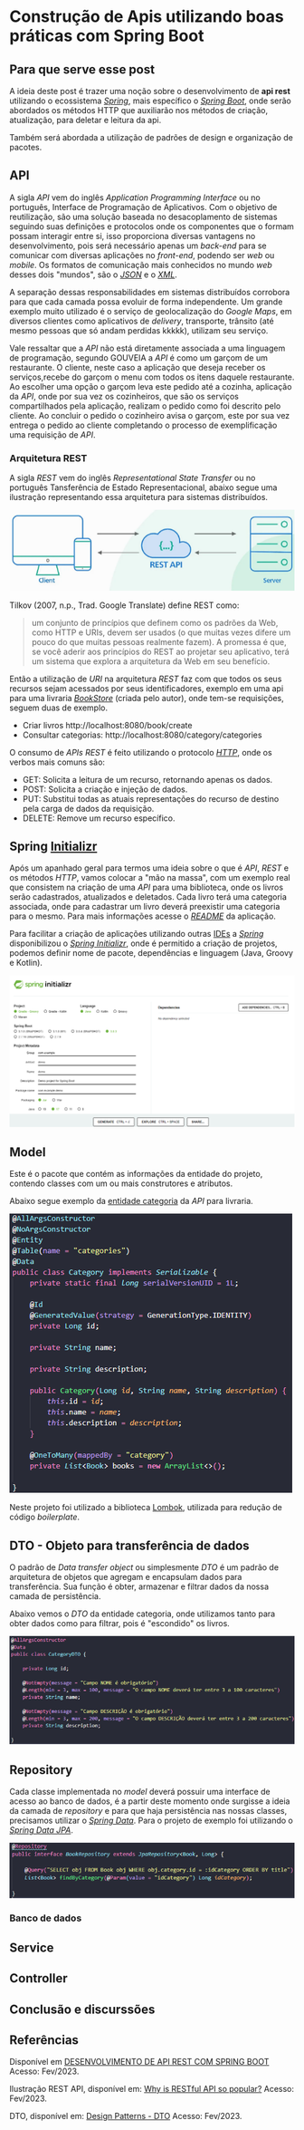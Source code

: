 # Construção de Apis utilizando boas práticas com Spring Boot

## Para que serve esse post

A ideia deste post é trazer uma noção sobre o desenvolvimento de **api rest** utilizando o ecossistema [*Spring*](https://spring.io/projects), mais específico o [*Spring Boot*](https://spring.io/projects/spring-boot), onde serão abordados os métodos HTTP que auxiliarão nos métodos de criação, atualização, para deletar e leitura da api.

Também será abordada a utilização de padrões de design e organização de pacotes.

## API

A sigla *API* vem do inglês *Application Programming Interface* ou no português, Interface de Programação de Aplicativos. Com o objetivo de reutilização, são uma solução baseada no desacoplamento de sistemas seguindo suas definições e protocolos onde os componentes que o formam possam interagir entre si, isso proporciona diversas vantagens no desenvolvimento, pois será necessário apenas um *back-end* para se comunicar com diversas aplicações no *front-end*, podendo ser *web* ou *mobile*. Os formatos de comunicação mais conhecidos no mundo *web* desses dois "mundos", são o [*JSON*](https://pt.wikipedia.org/wiki/JSON) e o [*XML*](https://pt.wikipedia.org/wiki/XML).

A separação dessas responsabilidades em sistemas distribuídos corrobora para que cada camada possa evoluir de forma independente. Um grande exemplo muito utilizado é o serviço de geolocalização do *Google Maps*, em diversos clientes como aplicativos de *delivery*, transporte, trânsito (até mesmo pessoas que só andam perdidas kkkkk), utilizam seu serviço.

Vale ressaltar que a *API* não está diretamente associada a uma linguagem de programação, segundo GOUVEIA a *API* é como um garçom de um restaurante. O cliente, neste caso a aplicação que deseja receber os serviços,recebe do garçom o menu com todos os itens daquele restaurante. Ao escolher uma opção o garçom leva este pedido até a cozinha, aplicação da *API*, onde por sua vez os cozinheiros, que são os serviços compartilhados pela aplicação, realizam o pedido como foi descrito pelo cliente. Ao concluir o pedido o cozinheiro avisa o garçom, este por sua vez entrega o pedido ao cliente completando o processo de exemplificação uma requisição de *API*.

### Arquitetura REST

A sigla *REST* vem do inglês *Representational State Transfer* ou no português Tansferência de Estado Representacional, abaixo segue uma ilustração representando essa arquitetura para sistemas distribuídos.

![Api Rest](README_IMG/REST_API.png)

Tilkov (2007, n.p., Trad. Google Translate) define REST como:
> um conjunto de princípios que definem como os padrões da Web, como HTTP e URIs, devem ser usados (o que muitas vezes difere um pouco do que muitas pessoas realmente fazem). A promessa é que, se você aderir aos princípios do REST ao projetar seu aplicativo, terá um sistema que explora a arquitetura da Web em seu benefício.

Então a utilização de *URI* na arquitetura *REST* faz com que todos os seus recursos sejam acessados por seus identificadores, exemplo em uma api para uma livraria [*BookStore*](https://github.com/TaylanTorres09/book-store-api) (criada pelo autor), onde tem-se requisições, seguem duas de exemplo.

- Criar livros http://localhost:8080/book/create
- Consultar categorias: http://localhost:8080/category/categories

O consumo de *APIs REST* é feito utilizando o protocolo [*HTTP*](https://www.alura.com.br/artigos/desmistificando-o-protocolo-http-parte-1), onde os verbos mais comuns são:

- GET: Solicita a leitura de um recurso, retornando apenas os dados.
- POST: Solicita a criação e injeção de dados.
- PUT: Substitui todas as atuais representações do recurso de destino pela carga de dados da requisição.
- DELETE: Remove um recurso específico.

## Spring [Initializr](https://start.spring.io/)

Após um apanhado geral para termos uma ideia sobre o que é *API*, *REST* e os métodos *HTTP*, vamos colocar a "mão na massa", com um exemplo real que consistem na criação de uma *API* para uma biblioteca, onde os livros serão cadastrados, atualizados e deletados. Cada livro terá uma categoria associada, onde para cadastrar um livro deverá preexistir uma categoria para o mesmo. Para mais informações acesse o [*README*](https://github.com/TaylanTorres09/book-store-api/blob/main/README.md) da aplicação.

Para facilitar a criação de aplicações utilizando outras [IDEs](https://www.redhat.com/pt-br/topics/middleware/what-is-ide) a [*Spring*](https://spring.io/projects) disponibilizou o [*Spring Initializr*](https://start.spring.io/), onde é permitido a criação de projetos, podemos definir nome de pacote, dependências e linguagem (Java, Groovy e Kotlin).

![Spring Initializr](README_IMG/Spring%20Initializr.png)

## Model

Este é o pacote que contém as informações da entidade do projeto, contendo classes com um ou mais construtores e atributos.

Abaixo segue exemplo da [entidade categoria](https://github.com/TaylanTorres09/book-store-api/blob/main/src/main/java/com/bookstore/bookstore/models/Category.java) da *API* para livraria.

![Category](README_IMG/model-categoria.png)

Neste projeto foi utilizado a biblioteca [Lombok](https://projectlombok.org/), utilizada para redução de código *boilerplate*.

## DTO - Objeto para transferência de dados

O padrão de *Data transfer object* ou simplesmente *DTO* é um padrão de arquitetura de objetos que agregam e encapsulam dados para transferência. Sua função é obter, armazenar e filtrar dados da nossa camada de persistência.

Abaixo vemos o *DTO* da entidade categoria, onde utilizamos tanto para obter dados como para filtrar, pois é "escondido" os livros.

![CategoryDTO](README_IMG/categoria-dto.png)

## Repository

Cada classe implementada no *model* deverá possuir uma interface de acesso ao banco de dados, é a partir deste momento onde surgisse a ideia da camada de *repository* e para que haja persistência nas nossas classes, precisamos utilizar o [*Spring Data*](https://spring.io/projects/spring-data). Para o projeto de exemplo foi utilizando o [*Spring Data JPA*](https://spring.io/projects/spring-data-jpa).

![Repository](README_IMG/repository.png)

### Banco de dados

## Service

## Controller

## Conclusão e discurssões

## Referências

Disponível em [DESENVOLVIMENTO DE API REST COM SPRING BOOT](https://www.unirios.edu.br/revistarios/media/revistas/2021/29/desenvolvimento_de_api_rest_com_spring_boot.pdf) Acesso: Fev/2023. 

Ilustração REST API, disponível em: [Why is RESTful API so popular?](https://blog.bytebytego.com/p/why-is-restful-api-so-popular) Acesso: Fev/2023.

DTO, disponível em: [Design Patterns - DTO](https://javabahia.github.io/falando-sobre-dto/) Acesso: Fev/2023.